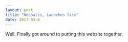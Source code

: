 ```yaml
---
layout: post
title: "Nechalis, Launches Site"
date: 2017-03-8
---
```


Well. Finally got around to putting this website together.